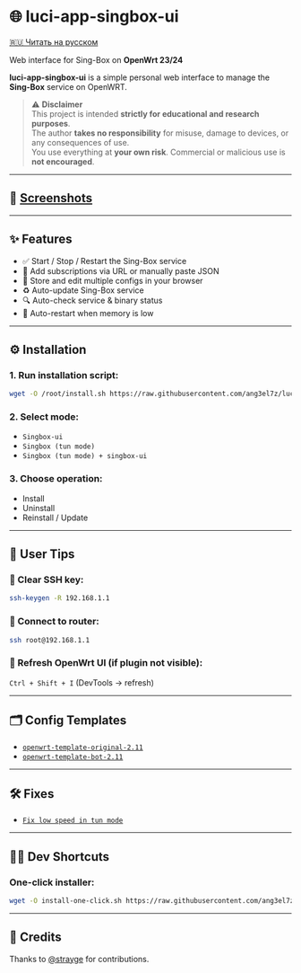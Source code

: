 # 🌐 luci-app-singbox-ui

[🇷🇺 Читать на русском](./README.ru.md)

Web interface for Sing-Box on **OpenWrt 23/24**

**luci-app-singbox-ui** is a simple personal web interface to manage the **Sing-Box** service on OpenWRT.

> ⚠️ **Disclaimer**  
> This project is intended **strictly for educational and research purposes**.  
> The author **takes no responsibility** for misuse, damage to devices, or any consequences of use.  
> You use everything at **your own risk**. Commercial or malicious use is **not encouraged**.

---

## 📸 [Screenshots](./preview.md)

---

## ✨ Features

- ✅ Start / Stop / Restart the Sing-Box service
- 🔧 Add subscriptions via URL or manually paste JSON
- 💾 Store and edit multiple configs in your browser
- ♻️ Auto-update Sing-Box service
- 🔍 Auto-check service & binary status
- 🧠 Auto-restart when memory is low

---

## ⚙️ Installation

### 1. Run installation script:
```bash
wget -O /root/install.sh https://raw.githubusercontent.com/ang3el7z/luci-app-singbox-ui/main/install.sh && chmod 0755 /root/install.sh && BRANCH="main" sh /root/install.sh
```

### 2. Select mode:
- `Singbox-ui`
- `Singbox (tun mode)`
- `Singbox (tun mode) + singbox-ui`

### 3. Choose operation:
- Install
- Uninstall
- Reinstall / Update

---

## 🧩 User Tips

### 🔑 Clear SSH key:
```bash
ssh-keygen -R 192.168.1.1
```

### 🛜 Connect to router:
```bash
ssh root@192.168.1.1
```

### 🔄 Refresh OpenWrt UI (if plugin not visible):
`Ctrl + Shift + I` (DevTools → refresh)

---

## 🗂️ Config Templates

- [`openwrt-template-original-2.11`](https://raw.githubusercontent.com/ang3el7z/luci-app-singbox-ui/main/other/file/openwrt-template-original-openwrt_2.11.json)  
- [`openwrt-template-bot-2.11`](https://raw.githubusercontent.com/ang3el7z/luci-app-singbox-ui/main/other/file/openwrt-template-bot-openwrt_2.11.json)

---

## 🛠️ Fixes

- [`Fix low speed in tun mode`](https://github.com/ang3el7z/luci-app-singbox-ui/issues/1)

---

## 👨‍💻 Dev Shortcuts

### One-click installer:
```bash
wget -O install-one-click.sh https://raw.githubusercontent.com/ang3el7z/luci-app-singbox-ui/main/other/scripts/install-one-click.sh && chmod +x install-one-click.sh && ./install-one-click.sh
```

---

## 🙏 Credits

Thanks to [@strayge](https://github.com/strayge) for contributions.
